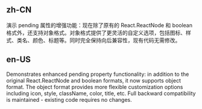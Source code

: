 ## zh-CN

演示 pending 属性的增强功能：现在除了原有的 React.ReactNode 和 boolean 格式外，还支持对象格式。对象格式提供了更灵活的自定义选项，包括图标、样式、类名、颜色、标题等。同时完全保持向后兼容性，现有代码无需修改。

## en-US

Demonstrates enhanced pending property functionality: in addition to the original React.ReactNode and boolean formats, it now supports object format. The object format provides more flexible customization options including icon, style, className, color, title, etc. Full backward compatibility is maintained - existing code requires no changes.